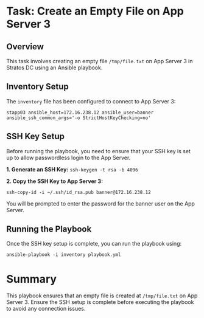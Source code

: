 # Task: Create an Empty File on App Server 3
## Overview

This task involves creating an empty file `/tmp/file.txt` on App Server 3 in Stratos DC using an Ansible playbook.

  

## Inventory Setup

The `inventory` file has been configured to connect to App Server 3:

  

`stapp03 ansible_host=172.16.238.12 ansible_user=banner ansible_ssh_common_args='-o StrictHostKeyChecking=no' `

  
  
  

## SSH Key Setup

  

Before running the playbook, you need to ensure that your SSH key is set up to allow passwordless login to the App Server.

  

**1. Generate an SSH Key:** 
`ssh-keygen -t rsa -b 4096`

  

**2. Copy the SSH Key to App Server 3:**

  

`ssh-copy-id -i ~/.ssh/id_rsa.pub banner@172.16.238.12`

You will be prompted to enter the password for the banner user on the App Server.

  

## Running the Playbook

Once the SSH key setup is complete, you can run the playbook using:

  
  

`ansible-playbook -i inventory playbook.yml`

  

# Summary

This playbook ensures that an empty file is created at `/tmp/file.txt` on App Server 3. Ensure the SSH setup is complete before executing the playbook to avoid any connection issues.